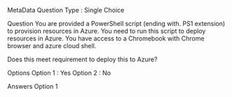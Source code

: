 MetaData
Question Type : Single Choice

Question
You are provided a PowerShell script (ending with. PS1 extension) to provision resources in Azure. You need to run this script to deploy resources in Azure. You have access to a Chromebook with Chrome browser and azure cloud shell.

Does this meet requirement to deploy this to Azure?

Options
Option 1 : Yes Option 2 : No

Answers
Option 1